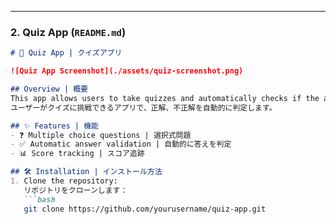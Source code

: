 
---

### **2. Quiz App (`README.md`)**

```markdown
# 📝 Quiz App | クイズアプリ

![Quiz App Screenshot](./assets/quiz-screenshot.png)

## Overview | 概要
This app allows users to take quizzes and automatically checks if the answers are correct or incorrect.  
ユーザーがクイズに挑戦できるアプリで、正解、不正解を自動的に判定します。

## ✨ Features | 機能
- ❓ Multiple choice questions | 選択式問題
- ✅ Automatic answer validation | 自動的に答えを判定
- 📊 Score tracking | スコア追跡

## 🛠 Installation | インストール方法
1. Clone the repository:  
   リポジトリをクローンします：
   ```bash
   git clone https://github.com/yourusername/quiz-app.git

